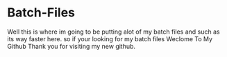 # Batch-Files
Well this is where im going to be putting alot of my batch files and such as its way faster here. so if your looking for my batch files Weclome To My Github
Thank you for visiting my new github.
